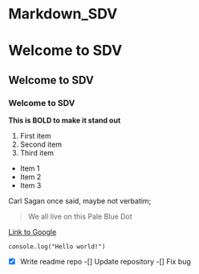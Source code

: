# Markdown_SDV

# Welcome to SDV
## Welcome to SDV
### Welcome to SDV

**This is BOLD to make it stand out**

1. First item
2. Second item
3. Third item

- Item 1
- Item 2
- Item 3

Carl Sagan once said, maybe not verbatim;
> We all live on this
> Pale Blue Dot

[Link to Google](www.google.com)

`console.log("Hello world!")`

-[x] Write readme repo
-[] Update repository
-[] Fix bug